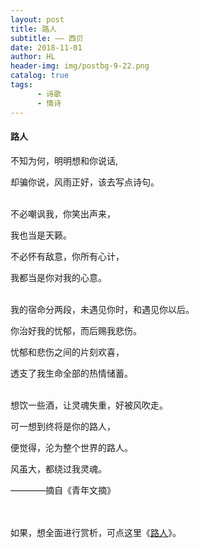 ```yaml
---
layout: post
title: 路人
subtitle: —— 西贝
date: 2018-11-01
author: HL
header-img: img/postbg-9-22.png
catalog: true
tags:
      - 诗歌
      - 情诗
---
```


<h4>路人</h4>

不知为何，明明想和你说话,

却骗你说，风雨正好，该去写点诗句。

<br>
不必嘲讽我，你笑出声来，

我也当是天籁。

不必怀有敌意，你所有心计，

我都当是你对我的心意。

<br>
我的宿命分两段，未遇见你时，和遇见你以后。

你治好我的忧郁，而后赐我悲伤。

忧郁和悲伤之间的片刻欢喜，

透支了我生命全部的热情储蓄。

<br>
想饮一些酒，让灵魂失重，好被风吹走。

可一想到终将是你的路人，

便觉得，沦为整个世界的路人。

风虽大，都绕过我灵魂。
<br>

————摘自《青年文摘》

<br>
<br>
如果，想全面进行赏析，可点这里《<a href="https://www.juzimi.com/article/82818" target="_blank">路人</a>》。
